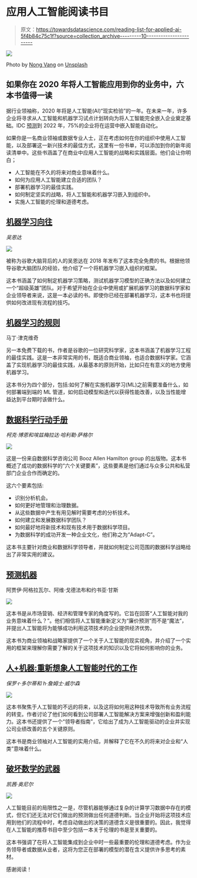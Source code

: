 # 应用人工智能阅读书目

> 原文：<https://towardsdatascience.com/reading-list-for-applied-ai-5f4b84c75c1f?source=collection_archive---------10----------------------->

![](img/34056d20dfe54b19f60c64543f78306f.png)

Photo by [Nong Vang](https://unsplash.com/@californong?utm_source=unsplash&utm_medium=referral&utm_content=creditCopyText) on [Unsplash](https://unsplash.com/s/photos/reading?utm_source=unsplash&utm_medium=referral&utm_content=creditCopyText)

## 如果你在 2020 年将人工智能应用到你的业务中，六本书值得一读

据行业领袖称，2020 年将是人工智能(AI)“现实检验”的一年。在未来一年，许多企业将寻求从人工智能和机器学习试点计划转向为将人工智能完全嵌入企业奠定基础。IDC [预测](https://www.forbes.com/sites/gilpress/2019/11/22/top-artificial-intelligence-ai-predictions-for-2020-from-idc-and-forrester/#2f63f8d6315a)到 2022 年，75%的企业将在运营中嵌入智能自动化。

如果你是一名商业领袖或数据专业人士，正在考虑如何在你的组织中使用人工智能，以及部署这一新兴技术的最佳方式，这里有一份书单，可以添加到你的新年阅读清单中。这些书涵盖了在商业中应用人工智能的战略和实践层面。他们会让你明白；

*   人工智能在不久的将来对商业意味着什么。
*   如何为应用人工智能建立合适的团队？
*   部署机器学习的最佳实践。
*   如何制定坚实的战略，将人工智能和机器学习嵌入到组织中。
*   实施人工智能的伦理和道德考虑。

## [机器学习向往](https://d2wvfoqc9gyqzf.cloudfront.net/content/uploads/2018/09/Ng-MLY01-13.pdf)

*吴恩达*

![](img/9db4f969c80e5516a9d8a3a27b38410e.png)

被称为谷歌大脑背后的人的吴恩达在 2018 年发布了这本完全免费的书。根据他领导谷歌大脑团队的经验，他介绍了一个将机器学习嵌入组织的框架。

这本书涵盖了如何制定机器学习策略，测试机器学习模型的正确方法以及如何建立一个“超级英雄”团队。对于希望开始在企业中使用或扩展机器学习的数据科学家和企业领导者来说，这是一本必读的书。即使你已经在部署机器学习，这本书也将提供如何改进现有流程的技巧。

## [机器学习的规则](http://martin.zinkevich.org/rules_of_ml/rules_of_ml.pdf)

马丁·津克维奇

另一本免费下载的书，作者是谷歌的一位研究科学家，这本书涵盖了机器学习工程的最佳实践。这是一本非常实用的书，既适合商业领袖，也适合数据科学家。它涵盖了实现机器学习的最佳实践，从最基本的原则开始，比如只在有意义的地方使用机器学习。

这本书分为四个部分，包括:如何了解在实施机器学习(ML)之前需要准备什么，如何部署端到端的 ML 管道，如何启动模型和迭代以获得性能改善，以及当性能增益达到平台期时该做什么。

## [数据科学行动手册](https://www.boozallen.com/s/insight/publication/data-science-playbook.html)

*柯克·博恩和埃兹梅拉达·哈利勒·萨格尔*

![](img/31dbcfdb9ac554c1ae8ca342fd4a38bb.png)

这是一份来自数据科学咨询公司 Booz Allen Hamilton group 的出版物。这本书概述了成功的数据科学的“六个关键要素”，这些要素是他们通过与众多公共和私营部门企业合作而确定的。

这六个要素包括:

*   识别分析机会。
*   如何更好地管理和治理数据。
*   从这些数据中产生有用见解时需要考虑的分析技术。
*   如何建立和发展数据科学团队？
*   如何最好地将新技术和现有技术用于数据科学项目。
*   为数据科学的成功开发一种企业文化，他们称之为“Adapt-C”。

这本书主要针对商业和数据科学领导者，并就如何制定公司范围的数据科学战略给出了非常实用的建议。

## [预测机器](https://www.predictionmachines.ai/)

阿贾伊·阿格拉瓦尔、阿维·戈德法布和约书亚·甘斯

![](img/6e36276935015b1b2fb84c87b83f09fa.png)

这本书是从市场营销、经济和管理专家的角度写的。它旨在回答“人工智能对我的业务意味着什么？”。他们相信将人工智能重新定义为“廉价预测”而不是“魔法”，并提出人工智能将为能够成功利用这项技术的企业提供经济优势。

这本书为商业领袖和战略家提供了一个关于人工智能的现实视角，并介绍了一个实用的框架来理解你需要了解的关于这项技术的知识以及它将如何影响你的业务。

## [人+机器:重新想象人工智能时代的工作](https://www.amazon.co.uk/Human-Machine-Reimagining-Work-Age/dp/1633693864)

*保罗·r·多尔蒂和 h·詹姆士·威尔森*

![](img/0b25100f1dab3985591f1b8403858d52.png)

这本书聚焦于人工智能的不远的将来，以及这将如何用这种技术导致所有业务流程的转变。作者讨论了他们如何看到公司部署人工智能解决方案来增强创新和盈利能力。这本书还提供了一个“领导者指南”，它给出了成为人工智能驱动的企业并实现公司业绩改善的五个关键原则。

这本书是商业领袖对人工智能的实用介绍，并解释了它在不久的将来对企业和“人类”意味着什么。

## [破坏数学的武器](https://www.amazon.co.uk/Weapons-Math-Destruction-Increases-Inequality/dp/0553418815)

*凯茜·奥尼尔*

![](img/a67628b6d7f371a14f65fcc5badb8b14.png)

人工智能目前的局限性之一是，尽管机器能够通过复杂的计算学习数据中存在的模式，但它们还无法对它们做出的预测做出任何道德判断。当企业开始将这项技术应用到他们的流程中时，考虑自动做出的决策的道德含义是很重要的。因此，我觉得在人工智能的推荐书目中至少包括一本关于伦理的书是至关重要的。

这本书强调了在将人工智能集成到企业中时一些最重要的伦理和道德考虑。作为业务领导者或数据从业者，这将为您正在部署的模型的潜在含义提供许多思考的素材。

感谢阅读！